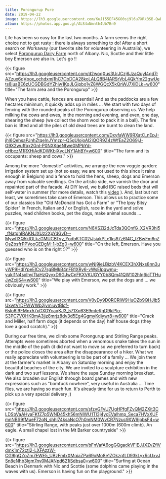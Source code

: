```yaml
---
title: Porongurup Pure
date: 2019-04-22
image: https://lh3.googleusercontent.com/KuJI55EF45GO0sj9l6u7XRk3SB-QwBhFQA0PZx_zrrsB7YMd_xv82bRmRr1CF8_evGh4U21syPlFumfkKShaBxxpDLXMfy4tlWRaseu_s9HeOraC2ZvPUZxKN5NcmH5dBO409woD_lc=w600
album: https://photos.app.goo.gl/ALS4xNmnth4Ub7Bn9
---
```


Life has been so easy for the last two months. A farm seems the right choice not to get rusty : there is always something to do! After a short search on Workaway (our favorite site for volunteering in Australia), we select [Porongurup Dairy Farm](https://poronguruppure.com.au/) north of Albany. Nic, Scottie and their little boy Emerson are also in. Let's go !!

{{< figure src="https://lh3.googleusercontent.com/d2woqXus3UrJCzj6JzaQuyI4qd7rAZzux6qVpox_ochdxmj1hC7CbDCA28koLALQ8B4IARSrVbL4QkYm22gwUets8juaBE6zUCGDBGdYZhlw1KqJLGjpbo1vZ8WGQcX5kQnWJ7XiDLk=w600" title="The farm area and the Porongurup" >}}

When you have cattle, fences are essential! And as the paddocks are a few hectares minimum, it quickly adds up in miles ... We start with two days of fencing with the rounded peaks of the Porongurup observing us. We help milking the cows and ewes, in the morning and evening, and even, one day, shearing the sheep (we collect the shorn wool to pack it in a ball). The fire ban is lifted and all the piles of old dead trees are burnt to clean the land.

{{< figure src="https://lh3.googleusercontent.com/DxyfaWW9RXatC_nEpJ-jhl6QehsaPJnhZtqeInJYmzpr-Q5gUIojoAI2iQOR9Z4zWfEaZ2O69jJ-G9X2wuffqx2Gnl-P0NXKqeNfwe0MPbYd-qHbczM1RXHiAdKDWKbIXycLNY1AhBY=w600" title="The farm and its occupants: sheep and cows." >}}

Among the more "domestic" activities, we arrange the new veggie garden: irrigation system set up (not so easy, we are not used to this since it rains enough in Belgium) and a fence to hold the hens, sheep, dogs and Emerson away from valuable seedlings. On the artistic side, we varnish the door and repainted part of the facade. At DIY level, we build IBC raised beds that will self-water in summer (for more details, watch this [video](https://youtu.be/dCgciRQAXEw) ). And, last but not least, we sometimes take care of Emerson. This allows us to practice some of our classics like "Old McDonald has Got a Farm" or "The Ipsy Bitsy Spider" in French, Italian and / or English, race in the yard and solve puzzles, read children books, pet the dogs, make animal sounds ...

{{< figure src="https://lh3.googleusercontent.com/N6XSZi2dJcTda3QOnfG_X2VR3hi5_fNatghIRAKNJXUz2XpYdGvD--MywfI3Q5klOLkzGMUCBTvy_YodbKTC02iJsiakPLe1ks97z6f4C_tZBwFm6nZOsZbsfrPPVooGEDgM-1-bZg0=w600" title="On the left, Emerson. Have you guessed who is on the right :)?" >}}

{{< figure src="https://lh3.googleusercontent.com/wNj9ieLBizbV4KCEX3hXNxs8nn3uyWP9HdlYpeElCv27sgBMkB4nFB1XRy6-vWsElpgwmu-yukI1N4sxIhyiTtaHzQyyxD9GJwCnFKXVKUGYY0b8Qm41QW102hIq6icTTHuJwZcijS4=w600" title="We play with Emerson, we pet the dogs and ... we obviously work."  >}}

{{< figure src="https://lh3.googleusercontent.com/V0yDy9D0RCRIW9HuOZb9QHJlb5UxwtVrDFWWWb2jvmiuvtBlcf-6slo6I9FMnx57xGXOYcaqKJ3_571Xq63E9mteRgD9kiPlo-S3PC7VOHKBmA3jjz8mrjz8dv3d5Eg4GgmyKdiywr8=w600" title="Crack and Miller, half farm dogs (it depends on the day) half house dogs (they love a good scratch)."  >}}

During our free time, we climb some Porongurup and Stirling Range peaks. Attempts were sometimes aborted when a venomous snake takes the sun in the middle of the path (it did not want to move so we preferred to turn back) or the police closes the area after the disappearance of a hiker. What we really appreciate with volunteering is to be part of a family ... We join them at the farmer's market in Albany on Saturday morning and enjoy the beautiful beaches of the city. We are invited to a sculpture exhibition in the dark and two surf lessons. We share the supa Sunday morning breakfast. We also broaden our English through board games and with new expressions such as "bomfuck nowhere", very useful in Australia ... Time flies, we are having so much fun. It's already time for us to return to Perth to pick up a very special delivery ;)

{{< figure src="https://lh3.googleusercontent.com/sfzvGFvU7UgHPfgFZvQM2ZXit3CLDSbVaAHyaFKfZ7p5WND45kh56mNIWU1TI3j4ycEValhmp_Seca7HVxXUFmnNBS9fMueF72qN_shhI74ksaNcO7h0mNM0WvCR7Nzuc9XW9jpbsF4=w600" title="Stirling Range, with peaks just over 1000m (600m climb). An eagle. A small chapel lost in the Mt Barker countryside" >}}

{{< figure src="https://lh3.googleusercontent.com/bFnVafA6ogGQgadkVFlEJJXZvZfiVdmk1m72ctI2-LXFAzzW-CG9IgQZoZm7EWE5_UBzFmlxXMqjaZPa69oMo8e1ZOkzqfLD93kLyxRcUxvJSn8eNhb3lgm7nv0MJANpd621iSdbsa0=w600" title="Surfing at Ocean Beach in Denmark with Nic and Scottie (some dolphins came playing in the waves with us). Emerson is having fun on the playground." >}}




